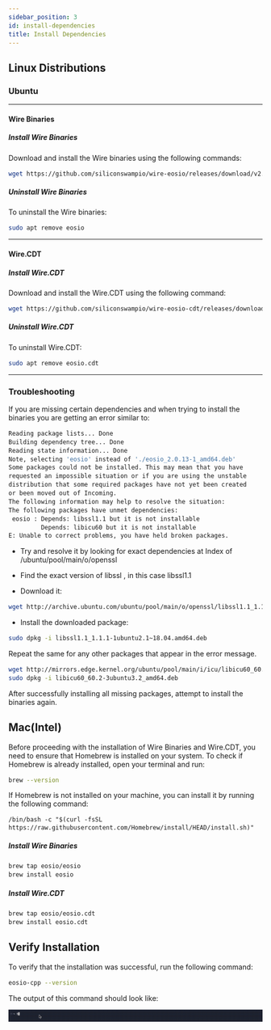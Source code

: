 ```yaml
---
sidebar_position: 3
id: install-dependencies
title: Install Dependencies
---
```


## Linux Distributions

### Ubuntu

***

#### Wire Binaries

##### Install Wire Binaries

Download and install the Wire binaries using the following commands:

```bash
wget https://github.com/siliconswampio/wire-eosio/releases/download/v2.0.13/eosio_2.0.13-1_amd64.deb && sudo apt install ./eosio_2.0.13-1_amd64.deb
```

##### Uninstall Wire Binaries

To uninstall the Wire binaries:

```bash
sudo apt remove eosio
```

***

#### Wire.CDT

##### Install Wire.CDT

Download and install the Wire.CDT using the following command:

```bash
wget https://github.com/siliconswampio/wire-eosio-cdt/releases/download/v1.7.0/eosio.cdt_1.7.0-1_amd64.deb && sudo apt install ./eosio.cdt_1.7.0-1_amd64.deb
```

##### Uninstall Wire.CDT

To uninstall Wire.CDT:

```bash
sudo apt remove eosio.cdt
```

***

### Troubleshooting

If you are missing certain dependencies and when trying to install the binaries you are getting an error similar to:

```bash
Reading package lists... Done
Building dependency tree... Done
Reading state information... Done
Note, selecting 'eosio' instead of './eosio_2.0.13-1_amd64.deb'
Some packages could not be installed. This may mean that you have
requested an impossible situation or if you are using the unstable
distribution that some required packages have not yet been created
or been moved out of Incoming.
The following information may help to resolve the situation:
The following packages have unmet dependencies:
 eosio : Depends: libssl1.1 but it is not installable
         Depends: libicu60 but it is not installable
E: Unable to correct problems, you have held broken packages.
```

- Try and resolve it by looking for exact dependencies at Index of /ubuntu/pool/main/o/openssl

- Find the exact version of libssl , in this case libssl1.1

- Download it:

``` bash
wget http://archive.ubuntu.com/ubuntu/pool/main/o/openssl/libssl1.1_1.1.1-1ubuntu2.1\~18.04.amd64.deb
```

- Install the downloaded package:

```bash
sudo dpkg -i libssl1.1_1.1.1-1ubuntu2.1~18.04.amd64.deb
```

Repeat the same for any other packages that appear in the error message.

```bash
wget http://mirrors.edge.kernel.org/ubuntu/pool/main/i/icu/libicu60_60.2-3ubuntu3.1_amd64.deb
sudo dpkg -i libicu60_60.2-3ubuntu3.2_amd64.deb
```

After successfully installing all missing packages, attempt to install the binaries again.



## Mac(Intel)

Before proceeding with the installation of Wire Binaries and Wire.CDT, you need to ensure that Homebrew is installed on your system. To check if Homebrew is already installed, open your terminal and run:

```sh
brew --version
```

If Homebrew is not installed on your machine, you can install it by running the following command:

```
/bin/bash -c "$(curl -fsSL https://raw.githubusercontent.com/Homebrew/install/HEAD/install.sh)"
```

##### Install Wire Binaries
```sh
brew tap eosio/eosio
brew install eosio
```

##### Install Wire.CDT

```sh
brew tap eosio/eosio.cdt
brew install eosio.cdt
```

## Verify Installation

To verify that the installation was successful, run the following command:

```bash
eosio-cpp --version
```

The output of this command should look like:

![Verify Installation](/img/video-gifs/verify-installation.gif)